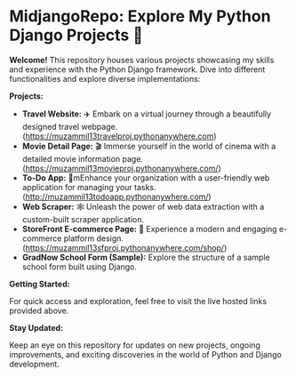 <h1>MidjangoRepo: Explore My Python Django Projects 🐍</h1>

**Welcome!** This repository houses various projects showcasing my skills and experience with the Python Django framework. Dive into different functionalities and explore diverse implementations:

**Projects:**

* **Travel Website:** ✈️ Embark on a virtual journey through a beautifully designed travel webpage. (https://muzammil13travelproj.pythonanywhere.com)
* **Movie Detail Page:** 🎬 Immerse yourself in the world of cinema with a detailed movie information page. (https://muzammil13movieproj.pythonanywhere.com/)
* **To-Do App:** 📝mEnhance your organization with a user-friendly web application for managing your tasks. (http://muzammil13todoapp.pythonanywhere.com/)
* **Web Scraper:** 🕸️ Unleash the power of web data extraction with a custom-built scraper application.
* **StoreFront E-commerce Page:** 🛒 Experience a modern and engaging e-commerce platform design. (https://muzammil13sfproj.pythonanywhere.com/shop/)
* **GradNow School Form (Sample):** Explore the structure of a sample school form built using Django.

**Getting Started:**

For quick access and exploration, feel free to visit the live hosted links provided above.

**Stay Updated:**

Keep an eye on this repository for updates on new projects, ongoing improvements, and exciting discoveries in the world of Python and Django development.
